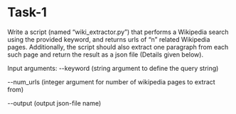 # Task-1


Write a script (named “wiki_extractor.py”) that performs a Wikipedia search using the
provided keyword, and returns urls of “n” related Wikipedia pages. Additionally, the script should
also extract one paragraph from each such page and return the result as a json file (Details
given below).


Input arguments: --keyword (string argument to define the query string)

--num_urls (integer argument for number of wikipedia pages to extract from)


--output (output json-file name)
